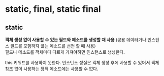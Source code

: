 # static, final, static final

## static
**객체 생성 없이 사용할 수 있는 필드와 메소드를 생성할 때 사용** (공용 데이터거나 인스턴스 필드를 포함하지 않는 메소드를 선언 할 때 사용)<br/>
필드나 메소드를 객체마다 다르게 가져야하면 인스턴스로 생성한다.

this 키워드를 사용하지 못한다.
인스턴스 성질은 객체 생성 후에 사용할 수 있어서 객체 참조 없이 사용하는 정적 메소드에는 사용할 수 없다.
